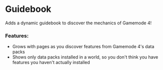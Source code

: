 # Guidebook <!--$headerTitle--><!--$pmc:delete-->

Adds a dynamic guidebook to discover the mechanics of Gamemode 4!<!--$pmc:headerSize-->

### Features:
- Grows with pages as you discover features from Gamemode 4's data packs
- Shows only data packs installed in a world, so you don't think you have features you haven't actually installed
